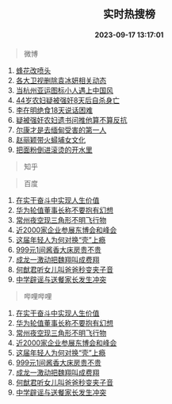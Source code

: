 <div align="center"><h2>实时热搜榜</h2><h4>2023-09-17 13:17:01</h4></div>

> 微博  

1. [蜂花改喷头](https://s.weibo.com/weibo?q=%E8%9C%82%E8%8A%B1%E6%94%B9%E5%96%B7%E5%A4%B4&t=31&band_rank=1&Refer=top)<br />
2. [各大卫视删除袁冰妍相关动态](https://s.weibo.com/weibo?q=%23%E5%90%84%E5%A4%A7%E5%8D%AB%E8%A7%86%E5%88%A0%E9%99%A4%E8%A2%81%E5%86%B0%E5%A6%8D%E7%9B%B8%E5%85%B3%E5%8A%A8%E6%80%81%23&t=31&band_rank=2&Refer=top)<br />
3. [当杭州亚运图标小人遇上中国风](https://s.weibo.com/weibo?q=%23%E5%BD%93%E6%9D%AD%E5%B7%9E%E4%BA%9A%E8%BF%90%E5%9B%BE%E6%A0%87%E5%B0%8F%E4%BA%BA%E9%81%87%E4%B8%8A%E4%B8%AD%E5%9B%BD%E9%A3%8E%23&t=31&band_rank=3&Refer=top)<br />
4. [44岁农妇疑被强奸8天后自杀身亡](https://s.weibo.com/weibo?q=%2344%E5%B2%81%E5%86%9C%E5%A6%87%E7%96%91%E8%A2%AB%E5%BC%BA%E5%A5%B88%E5%A4%A9%E5%90%8E%E8%87%AA%E6%9D%80%E8%BA%AB%E4%BA%A1%23&t=31&band_rank=4&Refer=top)<br />
5. [李在明绝食18天说话困难](https://s.weibo.com/weibo?q=%23%E6%9D%8E%E5%9C%A8%E6%98%8E%E7%BB%9D%E9%A3%9F18%E5%A4%A9%E8%AF%B4%E8%AF%9D%E5%9B%B0%E9%9A%BE%23&t=31&band_rank=5&Refer=top)<br />
6. [疑被强奸农妇遗书问推他算不算反抗](https://s.weibo.com/weibo?q=%23%E7%96%91%E8%A2%AB%E5%BC%BA%E5%A5%B8%E5%86%9C%E5%A6%87%E9%81%97%E4%B9%A6%E9%97%AE%E6%8E%A8%E4%BB%96%E7%AE%97%E4%B8%8D%E7%AE%97%E5%8F%8D%E6%8A%97%23&t=31&band_rank=6&Refer=top)<br />
7. [尔康才是去缅甸受害的第一人](https://s.weibo.com/weibo?q=%23%E5%B0%94%E5%BA%B7%E6%89%8D%E6%98%AF%E5%8E%BB%E7%BC%85%E7%94%B8%E5%8F%97%E5%AE%B3%E7%9A%84%E7%AC%AC%E4%B8%80%E4%BA%BA%23&t=31&band_rank=7&Refer=top)<br />
8. [赵丽颖带火蟳埔女文化](https://s.weibo.com/weibo?q=%23%E8%B5%B5%E4%B8%BD%E9%A2%96%E5%B8%A6%E7%81%AB%E8%9F%B3%E5%9F%94%E5%A5%B3%E6%96%87%E5%8C%96%23&t=31&band_rank=8&Refer=top)<br />
9. [把面粉倒进滚烫的开水里](https://s.weibo.com/weibo?q=%E6%8A%8A%E9%9D%A2%E7%B2%89%E5%80%92%E8%BF%9B%E6%BB%9A%E7%83%AB%E7%9A%84%E5%BC%80%E6%B0%B4%E9%87%8C&t=31&band_rank=9&Refer=top)<br />

> 知乎  


> 百度  

1. [在实干奋斗中实现人生价值](https://www.baidu.com/s?wd=%E5%9C%A8%E5%AE%9E%E5%B9%B2%E5%A5%8B%E6%96%97%E4%B8%AD%E5%AE%9E%E7%8E%B0%E4%BA%BA%E7%94%9F%E4%BB%B7%E5%80%BC&sa=fyb_news&rsv_dl=fyb_news)<br />
2. [华为轮值董事长称不要抱有幻想](https://www.baidu.com/s?wd=%E5%8D%8E%E4%B8%BA%E8%BD%AE%E5%80%BC%E8%91%A3%E4%BA%8B%E9%95%BF%E7%A7%B0%E4%B8%8D%E8%A6%81%E6%8A%B1%E6%9C%89%E5%B9%BB%E6%83%B3&sa=fyb_news&rsv_dl=fyb_news)<br />
3. [常州夜空现三角形不明飞行物](https://www.baidu.com/s?wd=%E5%B8%B8%E5%B7%9E%E5%A4%9C%E7%A9%BA%E7%8E%B0%E4%B8%89%E8%A7%92%E5%BD%A2%E4%B8%8D%E6%98%8E%E9%A3%9E%E8%A1%8C%E7%89%A9&sa=fyb_news&rsv_dl=fyb_news)<br />
4. [近2000家企业参展东博会和峰会](https://www.baidu.com/s?wd=%E8%BF%912000%E5%AE%B6%E4%BC%81%E4%B8%9A%E5%8F%82%E5%B1%95%E4%B8%9C%E5%8D%9A%E4%BC%9A%E5%92%8C%E5%B3%B0%E4%BC%9A&sa=fyb_news&rsv_dl=fyb_news)<br />
5. [这届年轻人为何对换“壳”上瘾](https://www.baidu.com/s?wd=%E8%BF%99%E5%B1%8A%E5%B9%B4%E8%BD%BB%E4%BA%BA%E4%B8%BA%E4%BD%95%E5%AF%B9%E6%8D%A2%E2%80%9C%E5%A3%B3%E2%80%9D%E4%B8%8A%E7%98%BE&sa=fyb_news&rsv_dl=fyb_news)<br />
6. [999元1间酱香大床房贵不贵](https://www.baidu.com/s?wd=999%E5%85%831%E9%97%B4%E9%85%B1%E9%A6%99%E5%A4%A7%E5%BA%8A%E6%88%BF%E8%B4%B5%E4%B8%8D%E8%B4%B5&sa=fyb_news&rsv_dl=fyb_news)<br />
7. [成龙一激动把魏翔叫成费翔](https://www.baidu.com/s?wd=%E6%88%90%E9%BE%99%E4%B8%80%E6%BF%80%E5%8A%A8%E6%8A%8A%E9%AD%8F%E7%BF%94%E5%8F%AB%E6%88%90%E8%B4%B9%E7%BF%94&sa=fyb_news&rsv_dl=fyb_news)<br />
8. [何猷君听女儿叫爸爸秒变夹子音](https://www.baidu.com/s?wd=%E4%BD%95%E7%8C%B7%E5%90%9B%E5%90%AC%E5%A5%B3%E5%84%BF%E5%8F%AB%E7%88%B8%E7%88%B8%E7%A7%92%E5%8F%98%E5%A4%B9%E5%AD%90%E9%9F%B3&sa=fyb_news&rsv_dl=fyb_news)<br />
9. [中学辟谣与送餐家长发生冲突](https://www.baidu.com/s?wd=%E4%B8%AD%E5%AD%A6%E8%BE%9F%E8%B0%A3%E4%B8%8E%E9%80%81%E9%A4%90%E5%AE%B6%E9%95%BF%E5%8F%91%E7%94%9F%E5%86%B2%E7%AA%81&sa=fyb_news&rsv_dl=fyb_news)<br />

> 哔哩哔哩  

1. [在实干奋斗中实现人生价值](https://www.baidu.com/s?wd=%E5%9C%A8%E5%AE%9E%E5%B9%B2%E5%A5%8B%E6%96%97%E4%B8%AD%E5%AE%9E%E7%8E%B0%E4%BA%BA%E7%94%9F%E4%BB%B7%E5%80%BC&sa=fyb_news&rsv_dl=fyb_news)<br />
2. [华为轮值董事长称不要抱有幻想](https://www.baidu.com/s?wd=%E5%8D%8E%E4%B8%BA%E8%BD%AE%E5%80%BC%E8%91%A3%E4%BA%8B%E9%95%BF%E7%A7%B0%E4%B8%8D%E8%A6%81%E6%8A%B1%E6%9C%89%E5%B9%BB%E6%83%B3&sa=fyb_news&rsv_dl=fyb_news)<br />
3. [常州夜空现三角形不明飞行物](https://www.baidu.com/s?wd=%E5%B8%B8%E5%B7%9E%E5%A4%9C%E7%A9%BA%E7%8E%B0%E4%B8%89%E8%A7%92%E5%BD%A2%E4%B8%8D%E6%98%8E%E9%A3%9E%E8%A1%8C%E7%89%A9&sa=fyb_news&rsv_dl=fyb_news)<br />
4. [近2000家企业参展东博会和峰会](https://www.baidu.com/s?wd=%E8%BF%912000%E5%AE%B6%E4%BC%81%E4%B8%9A%E5%8F%82%E5%B1%95%E4%B8%9C%E5%8D%9A%E4%BC%9A%E5%92%8C%E5%B3%B0%E4%BC%9A&sa=fyb_news&rsv_dl=fyb_news)<br />
5. [这届年轻人为何对换“壳”上瘾](https://www.baidu.com/s?wd=%E8%BF%99%E5%B1%8A%E5%B9%B4%E8%BD%BB%E4%BA%BA%E4%B8%BA%E4%BD%95%E5%AF%B9%E6%8D%A2%E2%80%9C%E5%A3%B3%E2%80%9D%E4%B8%8A%E7%98%BE&sa=fyb_news&rsv_dl=fyb_news)<br />
6. [999元1间酱香大床房贵不贵](https://www.baidu.com/s?wd=999%E5%85%831%E9%97%B4%E9%85%B1%E9%A6%99%E5%A4%A7%E5%BA%8A%E6%88%BF%E8%B4%B5%E4%B8%8D%E8%B4%B5&sa=fyb_news&rsv_dl=fyb_news)<br />
7. [成龙一激动把魏翔叫成费翔](https://www.baidu.com/s?wd=%E6%88%90%E9%BE%99%E4%B8%80%E6%BF%80%E5%8A%A8%E6%8A%8A%E9%AD%8F%E7%BF%94%E5%8F%AB%E6%88%90%E8%B4%B9%E7%BF%94&sa=fyb_news&rsv_dl=fyb_news)<br />
8. [何猷君听女儿叫爸爸秒变夹子音](https://www.baidu.com/s?wd=%E4%BD%95%E7%8C%B7%E5%90%9B%E5%90%AC%E5%A5%B3%E5%84%BF%E5%8F%AB%E7%88%B8%E7%88%B8%E7%A7%92%E5%8F%98%E5%A4%B9%E5%AD%90%E9%9F%B3&sa=fyb_news&rsv_dl=fyb_news)<br />
9. [中学辟谣与送餐家长发生冲突](https://www.baidu.com/s?wd=%E4%B8%AD%E5%AD%A6%E8%BE%9F%E8%B0%A3%E4%B8%8E%E9%80%81%E9%A4%90%E5%AE%B6%E9%95%BF%E5%8F%91%E7%94%9F%E5%86%B2%E7%AA%81&sa=fyb_news&rsv_dl=fyb_news)<br />
